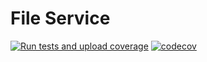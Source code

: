 # File Service

[![Run tests and upload coverage](https://github.com/GAKiknadze/file_service/actions/workflows/test.yml/badge.svg)](https://github.com/GAKiknadze/file_service/actions/workflows/test.yml)
[![codecov](https://codecov.io/gh/GAKiknadze/file_service/graph/badge.svg?token=32FBC0EVSN)](https://codecov.io/gh/GAKiknadze/file_service)